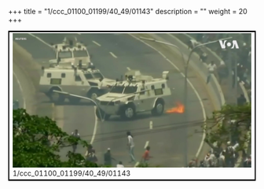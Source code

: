 +++
title = "1/ccc_01100_01199/40_49/01143"
description = ""
weight = 20
+++

<table style="border:2px solid black;max-width:800px;max-height:800px;" 
><tr><td>
<img class="center-fit-jpg"
src="/jpg_/aaa_20190430_NxaOmWaI8sI_01142.jpg">
1/ccc_01100_01199/40_49/01143
</img></td></tr></table>
